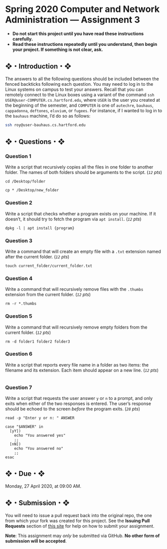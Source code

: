 # Spring 2020 Computer and Network Administration — Assignment 3

* **Do not start this project until you have read these instructions carefully.**  
* **Read these instructions repeatedly until you understand, then begin your project. If something is not clear, ask.**  

## ❖・Introduction・❖
The answers to all the following questions should be included between the fenced backticks following each question. You may need to log in to the Linux systems on campus to test your answers. Recall that you can remotely connect to the Linux boxes using a variant of the command `ssh USER@user-COMPUTER.cs.hartford.edu`, where `USER` is the user you created at the beginning of the semester, and `COMPUTER` is one of `autechre`, `bauhaus`, `cappadonna`, `deftones`, `eluvium`, or `fugees`. For instance, if I wanted to log in to the `bauhaus` machine, I’d do so as follows:

```bash
ssh roy@user-bauhaus.cs.hartford.edu
```

## ❖・Questions・❖

### Question 1
Write a script that recursively copies all the files in one folder to another folder. The names of both folders should be arguments to the script. (_`12` pts_)

```
cd /Desktop/folder

cp * /Desktop/new_folder
```

### Question 2
Write a script that checks whether a program exists on your machine. If it doesn’t, it should try to fetch the program via `apt install`. (_`12` pts_)

```
dpkg -l | apt install {program}
```

### Question 3
Write a command that will create an empty file with a `.txt` extension named after the current folder. (_`12` pts_)

```
touch current_folder/current_folder.txt
```

### Question 4
Write a command that will recursively remove files with the `.thumbs` extension from the current folder. (_`12` pts_)

```
rm -r *.thumbs
```

### Question 5
Write a command that will recursively remove empty folders from the current folder. (_`12` pts_)

```
rm -d folder1 folder2 folder3
```

### Question 6
Write a script that reports every file name in a folder as two items: the filename and its extension. Each item should appear on a new line. (_`12` pts_)

```
```

### Question 7
Write a script that requests the user answer `y` or `n` to a prompt, and only exits when either of the two responses is entered. The user’s response should be echoed to the screen _before_ the program exits. (_`28` pts_)

```
read -p "Enter y or n: " ANSWER

case "$ANSWER" in
  [yY])
    echo "You answered yes"
    ;;
  [nN])
    echo "You answered no"
    ;;
esac
```

## ❖・Due・❖
Monday, 27 April 2020, at 09:00 AM.

## ❖・Submission・❖
You will need to issue a pull request back into the original repo, the one from which your fork was created for this project. See the **Issuing Pull Requests** section of [this site](http://code-warrior.github.io/tutorials/git/github/index.html) for help on how to submit your assignment.

**Note**: This assignment may *only* be submitted via GitHub. **No other form of submission will be accepted**.
